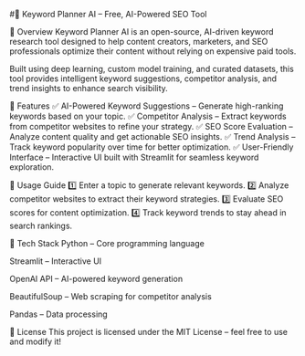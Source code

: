 #🚀 Keyword Planner AI – Free, AI-Powered SEO Tool

🔹 Overview
Keyword Planner AI is an open-source, AI-driven keyword research tool designed to help content creators, marketers, and SEO professionals optimize their content without relying on expensive paid tools.

Built using deep learning, custom model training, and curated datasets, this tool provides intelligent keyword suggestions, competitor analysis, and trend insights to enhance search visibility.

🔹 Features
✅ AI-Powered Keyword Suggestions – Generate high-ranking keywords based on your topic. ✅ Competitor Analysis – Extract keywords from competitor websites to refine your strategy. ✅ SEO Score Evaluation – Analyze content quality and get actionable SEO insights. ✅ Trend Analysis – Track keyword popularity over time for better optimization. ✅ User-Friendly Interface – Interactive UI built with Streamlit for seamless keyword exploration.

🔹 Usage Guide
1️⃣ Enter a topic to generate relevant keywords. 2️⃣ Analyze competitor websites to extract their keyword strategies. 3️⃣ Evaluate SEO scores for content optimization. 4️⃣ Track keyword trends to stay ahead in search rankings.

🔹 Tech Stack
Python – Core programming language

Streamlit – Interactive UI

OpenAI API – AI-powered keyword generation

BeautifulSoup – Web scraping for competitor analysis

Pandas – Data processing

🔹 License
This project is licensed under the MIT License – feel free to use and modify it!

